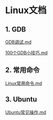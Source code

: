 # Linux文档

## 1. GDB

[GDB调试.md](https://github.com/niu0217/Documents/blob/main/Linux/GDB调试.md)

[100个GDB小技巧.md](https://github.com/niu0217/Documents/blob/main/Linux/100个GDB小技巧.md)

## 2. 常用命令

[Linux常用命令.md](https://github.com/niu0217/Documents/blob/main/Linux/Linux常用命令.md)

## 3. Ubuntu

[Ubuntu常见操作.md](https://github.com/niu0217/Documents/blob/main/Linux/Ubuntu常见操作.md)
